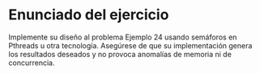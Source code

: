 # Enunciado del ejercicio

Implemente su diseño al problema Ejemplo 24 usando semáforos en Pthreads u otra tecnología. Asegúrese de que su implementación genera los resultados deseados y no provoca anomalías de memoria ni de concurrencia.
